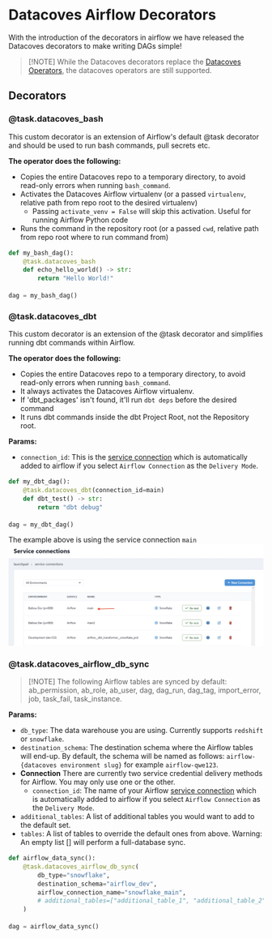 # Datacoves Airflow Decorators

With the introduction of the decorators in airflow we have released the Datacoves decorators to make writing DAGs simple! 

>[!NOTE] While the Datacoves decorators replace the [Datacoves Operators](/reference/airflow/datacoves-operator.md), the datacoves operators are still supported. 

## Decorators 

### @task.datacoves_bash

This custom decorator is an extension of Airflow's default @task decorator and should be used to run bash commands, pull secrets etc.  

**The operator does the following:**

- Copies the entire Datacoves repo to a temporary directory, to avoid read-only errors when running `bash_command`.
- Activates the Datacoves Airflow virtualenv (or a passed `virtualenv`, relative path from repo root to the desired virtualenv)
    - Passing `activate_venv = False` will skip this activation. Useful for running Airflow Python code
- Runs the command in the repository root (or a passed `cwd`, relative path from repo root where to run command from)

```python
def my_bash_dag():
    @task.datacoves_bash
    def echo_hello_world() -> str:
        return "Hello World!"

dag = my_bash_dag()
```

### @task.datacoves_dbt

This custom decorator is an extension of the @task decorator and simplifies running dbt commands within Airflow. 

**The operator does the following:**

- Copies the entire Datacoves repo to a temporary directory, to avoid read-only errors when running `bash_command`.
- It always activates the Datacoves Airflow virtualenv.
- If 'dbt_packages' isn't found, it'll run `dbt deps` before the desired command
- It runs dbt commands inside the dbt Project Root, not the Repository root.

**Params:**
- `connection_id`: This is the [service connection](/how-tos/datacoves/how_to_service_connections.md) which is automatically added to airflow if you select `Airflow Connection` as the `Delivery Mode`. 

```python
def my_dbt_dag():
    @task.datacoves_dbt(connection_id=main)
    def dbt_test() -> str:
        return "dbt debug"

dag = my_dbt_dag()
```

The example above is using the service connection `main`
![Service Connection](assets/service_connection_main.jpg)

### @task.datacoves_airflow_db_sync

>[!NOTE] The following Airflow tables are synced by default: ab_permission, ab_role, ab_user, dag, dag_run, dag_tag, import_error, job, task_fail, task_instance. 

**Params:**
- `db_type`: The data warehouse you are using. Currently supports `redshift` or `snowflake`.
- `destination_schema`: The destination schema where the Airflow tables will end-up. By default, the schema will be named as follows: `airflow-{datacoves environment slug}` for example `airflow-qwe123`.
- **Connection** There are currently two service credential delivery methods for Airflow. You may only use one or the other.
  - `connection_id`: The name of your Airflow [service connection](/how-tos/datacoves/how_to_service_connections.md) which is automatically added to airflow if you select `Airflow Connection` as the `Delivery Mode`. 
- `additional_tables`: A list of additional tables you would want to add to the default set.
- `tables`: A list of tables to override the default ones from above. Warning: An empty list [] will perform a full-database sync.

```python
def airflow_data_sync():
    @task.datacoves_airflow_db_sync(
        db_type="snowflake",
        destination_schema="airflow_dev", 
        airflow_connection_name="snowflake_main",
        # additional_tables=["additional_table_1", "additional_table_2"]
    )

dag = airflow_data_sync()
```

